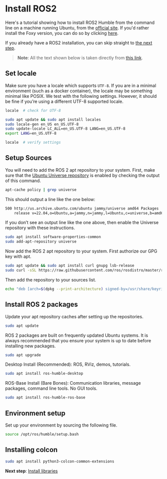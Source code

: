 
# Install ROS2

Here's a tutorial showing how to install ROS2 Humble from the command line on a machine running Ubuntu, from the [official site](https://docs.ros.org/en/humble/Installation.html).
If you'd rather install the Foxy version, you can do so by clicking [here](https://docs.ros.org/en/foxy/Installation.html).

If you already have a ROS2 installation, you can skip straight to [the next step](install_libraries.md).

> **Note**: All the text shown below is taken directly from [this link](https://docs.ros.org/en/humble/Installation/Ubuntu-Install-Debians.html).

## Set locale

Make sure you have a locale which supports ```UTF-8```. If you are in a minimal environment (such as a docker container), the locale may be something minimal like POSIX. We test with the following settings. However, it should be fine if you’re using a different UTF-8 supported locale.

```bash
locale  # check for UTF-8

sudo apt update && sudo apt install locales
sudo locale-gen en_US en_US.UTF-8
sudo update-locale LC_ALL=en_US.UTF-8 LANG=en_US.UTF-8
export LANG=en_US.UTF-8

locale  # verify settings
```

## Setup Sources

You will need to add the ROS 2 apt repository to your system. First, make sure that the [Ubuntu Universe repository](https://help.ubuntu.com/community/Repositories/Ubuntu) is enabled by checking the output of this command.

```bash
apt-cache policy | grep universe
```

This should output a line like the one below:

```bash
500 http://us.archive.ubuntu.com/ubuntu jammy/universe amd64 Packages
    release v=22.04,o=Ubuntu,a=jammy,n=jammy,l=Ubuntu,c=universe,b=amd64
```

If you don’t see an output line like the one above, then enable the Universe repository with these instructions.

```bash
sudo apt install software-properties-common
sudo add-apt-repository universe
```

Now add the ROS 2 apt repository to your system. First authorize our GPG key with apt.

```bash
sudo apt update && sudo apt install curl gnupg lsb-release
sudo curl -sSL https://raw.githubusercontent.com/ros/rosdistro/master/ros.key -o /usr/share/keyrings/ros-archive-keyring.gpg
```

Then add the repository to your sources list.

```bash
echo "deb [arch=$(dpkg --print-architecture) signed-by=/usr/share/keyrings/ros-archive-keyring.gpg] http://packages.ros.org/ros2/ubuntu $(source /etc/os-release && echo $UBUNTU_CODENAME) main" | sudo tee /etc/apt/sources.list.d/ros2.list > /dev/null
```

## Install ROS 2 packages

Update your apt repository caches after setting up the repositories.

```bash
sudo apt update
```

ROS 2 packages are built on frequently updated Ubuntu systems. It is always recommended that you ensure your system is up to date before installing new packages.

```bash
sudo apt upgrade
```

Desktop Install (Recommended): ROS, RViz, demos, tutorials.

```bash
sudo apt install ros-humble-desktop
```

ROS-Base Install (Bare Bones): Communication libraries, message packages, command line tools. No GUI tools.

```bash
sudo apt install ros-humble-ros-base
```

## Environment setup

Set up your environment by sourcing the following file.

```bash
source /opt/ros/humble/setup.bash
```

## Installing colcon

```bash
sudo apt install python3-colcon-common-extensions
```

**Next step**: [Install libraries](install_libraries.md)
